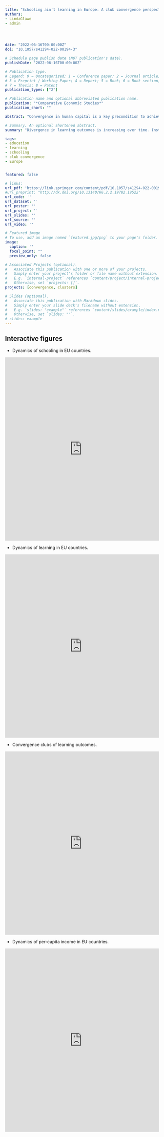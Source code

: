 ```yaml
---
title: "Schooling ain’t learning in Europe: A club convergence perspective"
authors:
- LindaGlawe
- admin




date: "2022-06-16T00:00:00Z"
doi: "10.1057/s41294-022-00194-3"

# Schedule page publish date (NOT publication's date).
publishDate: "2022-06-16T00:00:00Z"

# Publication type.
# Legend: 0 = Uncategorized; 1 = Conference paper; 2 = Journal article;
# 3 = Preprint / Working Paper; 4 = Report; 5 = Book; 6 = Book section;
# 7 = Thesis; 8 = Patent
publication_types: ["2"]

# Publication name and optional abbreviated publication name.
publication: "*Comparative Economic Studies*"
publication_short: ""

abstract: "Convergence in human capital is a key precondition to achieve income convergence in the European Union; however, so far research on this topic has nearly been absent. Our paper contributes to the literature by investigating the human capital convergence dynamics within the EU over the period 1990–2016 using a nonlinear dynamic factor model. While we find evidence of absolute convergence with respect to the average years of schooling, we identify four convergence clubs with respect to learning outcomes, and the divergence across those four clubs is increasing over time. A subsequent analysis of the determinants of the learning clubs reveals that institutional and learning spillovers are decisive for whether an EU Member State is on a high or low human capital trajectory."

# Summary. An optional shortened abstract.
summary: "Divergence in learning outcomes is increasing over time. Institutional and learning spillovers are decisive for whether an EU Member State is on a high or low human capital trajectory."

tags:
- education
- learning
- schooling
- club convergence
- Europe


featured: false

# links:
url_pdf: 'https://link.springer.com/content/pdf/10.1057/s41294-022-00194-3.pdf'
#url_preprint: "http://dx.doi.org/10.13140/RG.2.2.19782.19522"
url_code: ''
url_dataset: ''
url_poster: ''
url_project: ''
url_slides: ''
url_source: ''
url_video: ''

# Featured image
# To use, add an image named `featured.jpg/png` to your page's folder.
image:
  caption: ''
  focal_point: ""
  preview_only: false

# Associated Projects (optional).
#   Associate this publication with one or more of your projects.
#   Simply enter your project's folder or file name without extension.
#   E.g. `internal-project` references `content/project/internal-project/index.md`.
#   Otherwise, set `projects: []`.
projects: [convergence, clusters]

# Slides (optional).
#   Associate this publication with Markdown slides.
#   Simply enter your slide deck's filename without extension.
#   E.g. `slides: "example"` references `content/slides/example/index.md`.
#   Otherwise, set `slides: ""`.
# slides: example
---
```


## Interactive figures


- Dynamics of schooling in EU countries.

<iframe height="600" width="100%" frameborder="no" src="https://embed.deepnote.com/dfe1465f-493d-4a8b-b11c-8412ba77aed7/6f6d59a2-f068-4848-a39c-8c7021e7a7ad/8b4728031b814d3c8dbdcdd301d10930?height=600"> </iframe>

- Dynamics of learning in EU countries.

<iframe height="600" width="100%" frameborder="no" src="https://embed.deepnote.com/dfe1465f-493d-4a8b-b11c-8412ba77aed7/6f6d59a2-f068-4848-a39c-8c7021e7a7ad/9e27558c6b28411bb7323b0821742362?height=600"> </iframe>


- Convergence clubs of learning outcomes.

<iframe height="600" width="100%" frameborder="no" src="https://embed.deepnote.com/dfe1465f-493d-4a8b-b11c-8412ba77aed7/6f6d59a2-f068-4848-a39c-8c7021e7a7ad/00015-6b46c060-195d-4202-b08d-4a245d49f6d9?height=600"> </iframe>

- Dynamics of per-capita income in EU countries.

<iframe height="600" width="100%" frameborder="no" src="https://embed.deepnote.com/dfe1465f-493d-4a8b-b11c-8412ba77aed7/791b85ea-394f-4043-871c-97a0fe09ab86/4aac90f0-7dc6-4d39-929a-2ed579ec5aa7?height=600"> </iframe>

